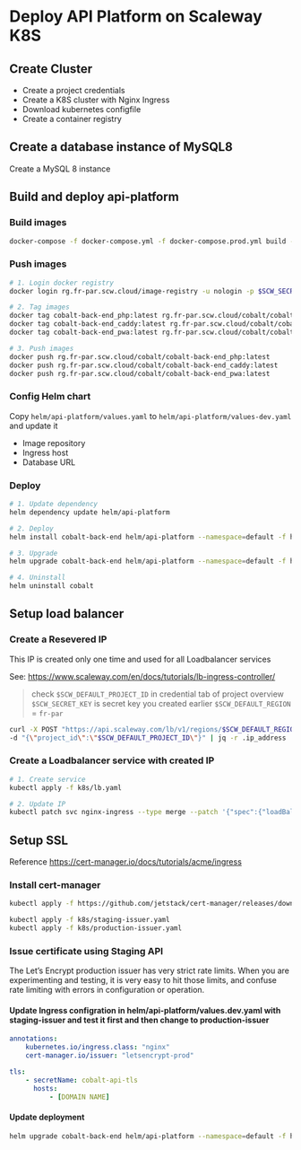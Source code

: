 # Deploy API Platform on Scaleway K8S

## Create Cluster

-   Create a project credentials
-   Create a K8S cluster with Nginx Ingress
-   Download kubernetes configfile
-   Create a container registry

## Create a database instance of MySQL8

Create a MySQL 8 instance

## Build and deploy api-platform

### Build images

```bash
docker-compose -f docker-compose.yml -f docker-compose.prod.yml build --no-cache
```

### Push images

```bash
# 1. Login docker registry
docker login rg.fr-par.scw.cloud/image-registry -u nologin -p $SCW_SECRET_KEY

# 2. Tag images
docker tag cobalt-back-end_php:latest rg.fr-par.scw.cloud/cobalt/cobalt-back-end_php:latest
docker tag cobalt-back-end_caddy:latest rg.fr-par.scw.cloud/cobalt/cobalt-back-end_caddy:latest
docker tag cobalt-back-end_pwa:latest rg.fr-par.scw.cloud/cobalt/cobalt-back-end_pwa:latest

# 3. Push images
docker push rg.fr-par.scw.cloud/cobalt/cobalt-back-end_php:latest
docker push rg.fr-par.scw.cloud/cobalt/cobalt-back-end_caddy:latest
docker push rg.fr-par.scw.cloud/cobalt/cobalt-back-end_pwa:latest
```

### Config Helm chart

Copy `helm/api-platform/values.yaml` to `helm/api-platform/values-dev.yaml` and update it

-   Image repository
-   Ingress host
-   Database URL

### Deploy

```bash
# 1. Update dependency
helm dependency update helm/api-platform

# 2. Deploy
helm install cobalt-back-end helm/api-platform --namespace=default -f helm/api-platform/values.dev.yaml

# 3. Upgrade
helm upgrade cobalt-back-end helm/api-platform --namespace=default -f helm/api-platform/values.dev.yaml

# 4. Uninstall
helm uninstall cobalt
```

## Setup load balancer

### Create a Resevered IP

This IP is created only one time and used for all Loadbalancer services

See: <https://www.scaleway.com/en/docs/tutorials/lb-ingress-controller/>

> check `$SCW_DEFAULT_PROJECT_ID` in credential tab of project overview
> `$SCW_SECRET_KEY` is secret key you created earlier
> `$SCW_DEFAULT_REGION` = `fr-par`

```bash
curl -X POST "https://api.scaleway.com/lb/v1/regions/$SCW_DEFAULT_REGION/ips" -H "X-Auth-Token: $SCW_SECRET_KEY" -H "Content-Type: application/json" \
-d "{\"project_id\":\"$SCW_DEFAULT_PROJECT_ID\"}" | jq -r .ip_address
```

### Create a Loadbalancer service with created IP

```bash
# 1. Create service
kubectl apply -f k8s/lb.yaml

# 2. Update IP
kubectl patch svc nginx-ingress --type merge --patch '{"spec":{"loadBalancerIP": "<IP>","type":"LoadBalancer"}}
```

## Setup SSL

Reference https://cert-manager.io/docs/tutorials/acme/ingress

### Install cert-manager

```bash
kubectl apply -f https://github.com/jetstack/cert-manager/releases/download/v1.5.3/cert-manager.yaml

kubectl apply -f k8s/staging-issuer.yaml
kubectl apply -f k8s/production-issuer.yaml
```

### Issue certificate using Staging API

The Let’s Encrypt production issuer has very strict rate limits. When you are experimenting and testing, it is very easy to hit those limits, and confuse rate limiting with errors in configuration or operation.

#### Update Ingress configration in helm/api-platform/values.dev.yaml with staging-issuer and test it first and then change to production-issuer

```yaml
annotations:
    kubernetes.io/ingress.class: "nginx"
    cert-manager.io/issuer: "letsencrypt-prod"

tls:
    - secretName: cobalt-api-tls
      hosts:
          - [DOMAIN NAME]
```

#### Update deployment

```bash
helm upgrade cobalt-back-end helm/api-platform --namespace=default -f helm/api-platform/values.dev.yaml
```
